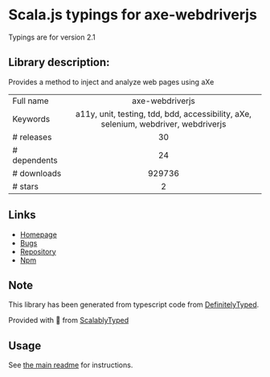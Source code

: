 
# Scala.js typings for axe-webdriverjs

Typings are for version 2.1

## Library description:
Provides a method to inject and analyze web pages using aXe

|                    |                 |
| ------------------ | :-------------: |
| Full name          | axe-webdriverjs |
| Keywords           | a11y, unit, testing, tdd, bdd, accessibility, aXe, selenium, webdriver, webdriverjs |
| # releases         | 30 |
| # dependents       | 24 |
| # downloads        | 929736 |
| # stars            | 2 |

## Links
- [Homepage](https://github.com/dequelabs/axe-webdriverjs#readme)
- [Bugs](https://github.com/dequelabs/axe-webdriverjs/issues)
- [Repository](https://github.com/dequelabs/axe-webdriverjs)
- [Npm](https://www.npmjs.com/package/axe-webdriverjs)
    


## Note
This library has been generated from typescript code from [DefinitelyTyped](https://definitelytyped.org).

Provided with :purple_heart: from [ScalablyTyped](https://github.com/oyvindberg/ScalablyTyped)

## Usage
See [the main readme](../../readme.md) for instructions.


